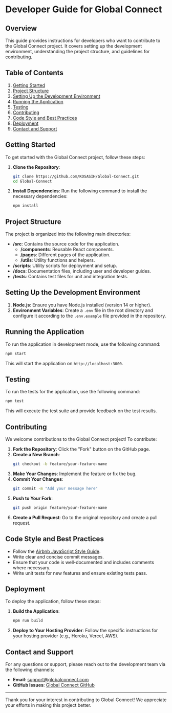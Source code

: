 # Developer Guide for Global Connect

## Overview

This guide provides instructions for developers who want to contribute to the Global Connect project. It covers setting up the development environment, understanding the project structure, and guidelines for contributing.

## Table of Contents

1. [Getting Started](#getting-started)
2. [Project Structure](#project-structure)
3. [Setting Up the Development Environment](#setting-up-the-development-environment)
4. [Running the Application](#running-the-application)
5. [Testing](#testing)
6. [Contributing](#contributing)
7. [Code Style and Best Practices](#code-style-and-best-practices)
8. [Deployment](#deployment)
9. [Contact and Support](#contact-and-support)

## Getting Started

To get started with the Global Connect project, follow these steps:

1. **Clone the Repository**: 
   ```bash
   git clone https://github.com/KOSASIH/Global-Connect.git
   cd Global-Connect
   ```

2. **Install Dependencies**: 
   Run the following command to install the necessary dependencies:
   ```bash
   npm install
   ```

## Project Structure

The project is organized into the following main directories:

- **/src**: Contains the source code for the application.
  - **/components**: Reusable React components.
  - **/pages**: Different pages of the application.
  - **/utils**: Utility functions and helpers.
- **/scripts**: Utility scripts for deployment and setup.
- **/docs**: Documentation files, including user and developer guides.
- **/tests**: Contains test files for unit and integration tests.

## Setting Up the Development Environment

1. **Node.js**: Ensure you have Node.js installed (version 14 or higher).
2. **Environment Variables**: Create a `.env` file in the root directory and configure it according to the `.env.example` file provided in the repository.

## Running the Application

To run the application in development mode, use the following command:

```bash
npm start
```

This will start the application on `http://localhost:3000`.

## Testing

To run the tests for the application, use the following command:

```bash
npm test
```

This will execute the test suite and provide feedback on the test results.

## Contributing

We welcome contributions to the Global Connect project! To contribute:

1. **Fork the Repository**: Click the "Fork" button on the GitHub page.
2. **Create a New Branch**: 
   ```bash
   git checkout -b feature/your-feature-name
   ```
3. **Make Your Changes**: Implement the feature or fix the bug.
4. **Commit Your Changes**: 
   ```bash
   git commit -m "Add your message here"
   ```
5. **Push to Your Fork**: 
   ```bash
   git push origin feature/your-feature-name
   ```
6. **Create a Pull Request**: Go to the original repository and create a pull request.

## Code Style and Best Practices

- Follow the [Airbnb JavaScript Style Guide](https://github.com/airbnb/javascript).
- Write clear and concise commit messages.
- Ensure that your code is well-documented and includes comments where necessary.
- Write unit tests for new features and ensure existing tests pass.

## Deployment

To deploy the application, follow these steps:

1. **Build the Application**: 
   ```bash
   npm run build
   ```
2. **Deploy to Your Hosting Provider**: Follow the specific instructions for your hosting provider (e.g., Heroku, Vercel, AWS).

## Contact and Support

For any questions or support, please reach out to the development team via the following channels:

- **Email**: support@globalconnect.com
- **GitHub Issues**: [Global Connect GitHub](https://github.com/KOSASIH/Global-Connect/issues)

---

Thank you for your interest in contributing to Global Connect! We appreciate your efforts in making this project better.
